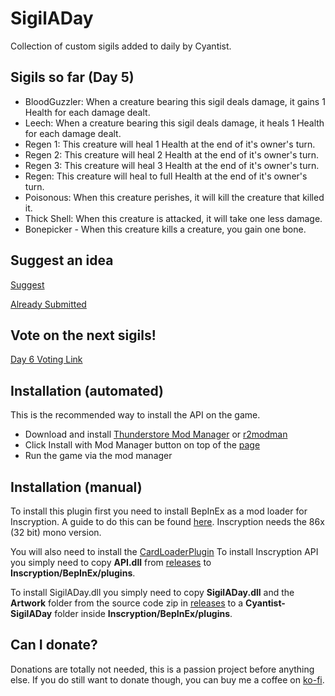 # SigilADay
Collection of custom sigils added to daily by Cyantist.

## Sigils so far (Day 5)
- BloodGuzzler: When a creature bearing this sigil deals damage, it gains 1 Health for each damage dealt.
- Leech: When a creature bearing this sigil deals damage, it heals 1 Health for each damage dealt.
- Regen 1: This creature will heal 1 Health at the end of it's owner's turn.
- Regen 2: This creature will heal 2 Health at the end of it's owner's turn.
- Regen 3: This creature will heal 3 Health at the end of it's owner's turn.
- Regen: This creature will heal to full Health at the end of it's owner's turn.
- Poisonous: When this creature perishes, it will kill the creature that killed it.
- Thick Shell: When this creature is attacked, it will take one less damage.
- Bonepicker - When this creature kills a creature, you gain one bone.

## Suggest an idea
[Suggest](https://forms.gle/2GtJP16gB6kUbrJg8)

[Already Submitted](https://docs.google.com/spreadsheets/d/1kxw50Brl9Pr1oM1UhjJnZyzyKbKZiDV_L5TLqp6lDR8/edit?resourcekey#gid=529419162)

## Vote on the next sigils!
[Day 6 Voting Link](https://forms.gle/bd4mh1A9Ag3fTGbS7)

## Installation (automated)
This is the recommended way to install the API on the game.

- Download and install [Thunderstore Mod Manager](https://www.overwolf.com/app/Thunderstore-Thunderstore_Mod_Manager) or [r2modman](https://timberborn.thunderstore.io/package/ebkr/r2modman/)
- Click Install with Mod Manager button on top of the [page](https://inscryption.thunderstore.io/package/Cyantist/SigilADay/)
- Run the game via the mod manager

## Installation (manual)
To install this plugin first you need to install BepInEx as a mod loader for Inscryption. A guide to do this can be found [here](https://docs.bepinex.dev/articles/user_guide/installation/index.html#where-to-download-bepinex). Inscryption needs the 86x (32 bit) mono version.

You will also need to install the [CardLoaderPlugin](https://github.com/ScottWilson0903/InscryptionAPI)
To install Inscryption API you simply need to copy **API.dll** from [releases](https://github.com/ScottWilson0903/InscryptionAPI/releases) to **Inscryption/BepInEx/plugins**.

To install SigilADay.dll you simply need to copy **SigilADay.dll** and the **Artwork** folder from the source code zip in [releases](https://github.com/ScottWilson0903/SigilADay/releases) to a **Cyantist-SigilADay** folder inside **Inscryption/BepInEx/plugins**.

## Can I donate?
Donations are totally not needed, this is a passion project before anything else. If you do still want to donate though, you can buy me a coffee on [ko-fi](https://ko-fi.com/madcyantist).

